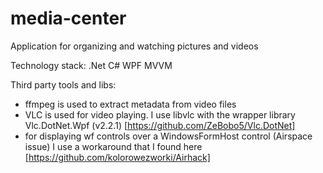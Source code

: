 # media-center
Application for organizing and watching pictures and videos

Technology stack:
.Net C# WPF MVVM

Third party tools and libs:
- ffmpeg is used to extract metadata from video files
- VLC is used for video playing. I use libvlc with the wrapper library Vlc.DotNet.Wpf (v2.2.1) [https://github.com/ZeBobo5/Vlc.DotNet]
- for displaying wf controls over a WindowsFormHost control (Airspace issue) I use a workaround that I found here [https://github.com/kolorowezworki/Airhack]

